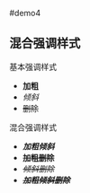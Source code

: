 #demo4

## 混合强调样式

基本强调样式

- **加粗**  
- *倾斜*  
- ~~删除~~  

混合强调样式  

- ***加粗倾斜***  
- **~~加粗删除~~**  
- ~~*倾斜删除*~~
- ~~***加粗倾斜删除***~~    